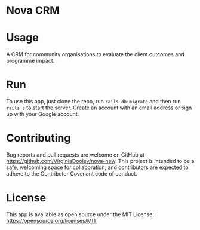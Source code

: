 # Nova CRM

# Usage
A CRM for community organisations to evaluate the client outcomes and programme impact.

# Run
To use this app, just clone the repo, run ```rails db:migrate``` and then run ```rails s``` to start the server. Create an account with an email address or sign up with your Google account.

# Contributing
Bug reports and pull requests are welcome on GitHub at https://github.com/VirginiaDooley/nova-new. This project is intended to be a safe, welcoming space for collaboration, and contributors are expected to adhere to the Contributor Covenant code of conduct.

# License
This app is available as open source under the MIT License: https://opensource.org/licenses/MIT
